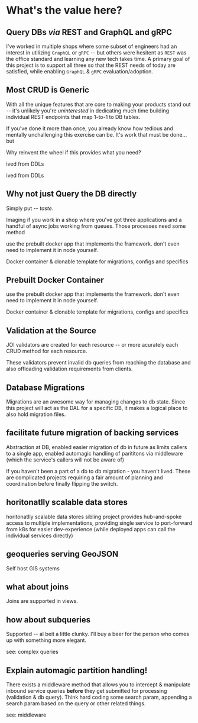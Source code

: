 

# What's the value here?

## Query DBs _via_ REST **and** GraphQL **and** gRPC

I've worked in multiple shops where some subset of engineers had an interest in utilizing `GraphQL` or `gRPC` -- but others were hesitent as `REST` was the office standard and learning any new tech takes time. A primary goal of this project is to support all three so that the REST needs of today are satisfied, while enabling `GraphQL` & `gRPC` evaluation/adoption.


## Most CRUD is Generic

With all the unique features that are core to making your products stand out -- it's unlikely you're _uninterested_ in dedicating much time building individual REST endpoints that map 1-to-1 to DB tables.

If you've done it more than once, you already know how tedious and mentally unchallenging this exercise can be. It's work that must be done... but 

 Why reinvent the wheel if this provides what you need?



ived from DDLs



ived from DDLs

## Why not just Query the DB directly

Simply put -- _taste_.

Imaging if you work in a shop where you've got three applications and a handful of async jobs working from queues. Those processes need some method


use the prebuilt docker app that implements the framework. don't even need to implement it in node yourself.

Docker container & clonable template for migrations, configs and specifics



## Prebuilt Docker Container

use the prebuilt docker app that implements the framework. don't even need to implement it in node yourself.

Docker container & clonable template for migrations, configs and specifics







## Validation at the Source

JOI validators are created for each resource -- or more acurately each CRUD method for each resource.

These validators prevent invalid db queries from reaching the database and also offloading validation requirements from clients.

## Database Migrations

Migrations are an awesome way for managing changes to db state. Since this project will act as the DAL for a specific DB, it makes a logical place to also hold migration files.


## facilitate future migration of backing services
Abstraction at DB, enabled easier migration of db in future as limits callers to a single app, enabled automagic handling of parititons via middleware (which the service's callers will not be aware of)

If you haven't been a part of a db to db migration - you haven't lived. These are complicated projects requiring a fair amount of planning and coordination before finally flipping the switch.

## horitonatlly scalable data stores

horitonatlly scalable data stores
sibling project provides hub-and-spoke access to multiple implementations, providing single service to port-forward from k8s for easier dev-experience (while deployed apps can call the individual services directly)


## geoqueries serving GeoJSON

Self host GIS systems


## what about joins
Joins are supported in views.

## how about subqueries
Supported -- al beit a little clunky. I'll buy a beer for the person who comes up with something more elegant.

see: complex queries

## Explain automagic partition handling!

There exists a middleware method that allows you to intercept & manipulate inbound service queries **before** they get submitted for processing (validation & db query). Think hard coding some search param, appending a search param based on the query or other related things.

see: middleware
